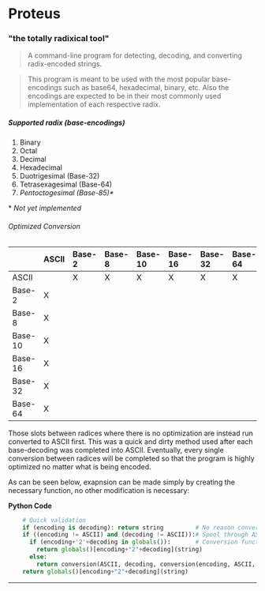 # [](#header-1)Proteus


### [](#header-2)"the totally radixical tool"

> A command-line program for detecting, decoding, and converting radix-encoded strings.

> This program is meant to be used with the most popular base-encodings such as base64, hexadecimal, binary, etc. Also the encodings are expected to be in their most commonly used implementation of each respective radix.
    

##### [](#header-5)Supported radix (base-encodings)

1.  Binary
2.  Octal
3.  Decimal
4.  Hexadecimal
5.  Duotrigesimal (Base-32)
6.  Tetrasexagesimal (Base-64)
7.  _Pentoctogesimal (Base-85)*_

\* _Not yet implemented_

###### [](#header-6)Optimized Conversion

|          | ASCII   | Base-2  | Base-8  | Base-10 | Base-16 | Base-32 | Base-64 |
|:---------|:--------|:--------|:--------|:--------|:--------|:--------|:--------|
| ASCII    |         |    X    |    X    |    X    |   X     |    X    |    X    |
| Base-2   |    X    |         |         |         |         |         |         |
| Base-8   |    X    |         |         |         |         |         |         |
| Base-10  |    X    |         |         |         |         |         |         |
| Base-16  |    X    |         |         |         |         |         |         |
| Base-32  |    X    |         |         |         |         |         |         |
| Base-64  |    X    |         |         |         |         |         |         |

Those slots between radices where there is no optimization are instead run converted to ASCII first. This was a quick and dirty method used after each base-decoding was completed into ASCII. Eventually, every single conversion between radices will be completed so that the program is highly optimized no matter what is being encoded. 

As can be seen below, exapnsion can be made simply by creating the necessary function, no other modification is necessary: 

**Python Code**
```python
    # Quick validation
    if (encoding is decoding): return string         # No reason convert anything
    if ((encoding != ASCII) and (decoding != ASCII)):# Spool through ASCII conversion
      if (encoding+'2'+decoding in globals()):       # Conversion function exists
        return globals()[encoding+"2"+decoding](string)
      else:
        return conversion(ASCII, decoding, conversion(encoding, ASCII, string)) # recursion, ick!
    return globals()[encoding+"2"+decoding](string)
```




* * *
